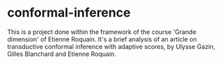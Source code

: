 # conformal-inference

This is a project done within the framework of the course 'Grande dimension' of Etienne Roquain. It's a brief analysis of an article on transductive conformal inference with adaptive scores, by Ulysse Gazin, Gilles Blanchard and Etienne Roquain. 
